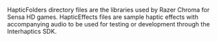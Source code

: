HapticFolders directory files are the libraries used by Razer Chroma for Sensa HD games.
HapticEffects files are sample haptic effects with accompanying audio to be used for testing or development through the Interhaptics SDK.